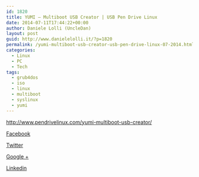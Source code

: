 ```yaml
---
id: 1820
title: YUMI – Multiboot USB Creator | USB Pen Drive Linux
date: 2014-07-11T17:44:22+00:00
author: Daniele Lolli (UncleDan)
layout: post
guid: http://www.danielelolli.it/?p=1820
permalink: /yumi-multiboot-usb-creator-usb-pen-drive-linux-07-2014.html
categories:
  - Linux
  - PC
  - Tech
tags:
  - grub4dos
  - iso
  - linux
  - multiboot
  - syslinux
  - yumi
---
```

<http://www.pendrivelinux.com/yumi-multiboot-usb-creator/>

<div class="container_share">
  <a href="http://www.facebook.com/sharer.php?u=http://www.danielelolli.it/yumi-multiboot-usb-creator-usb-pen-drive-linux-07-2014.html&t=YUMI – Multiboot USB Creator | USB Pen Drive Linux" target="_blank" class="button_purab_share facebook"><span><i class="icon-facebook"></i></span>
  
  <p>
    Facebook
  </p></a> 
  
  <a href="http://twitter.com/share?url=http://www.danielelolli.it/yumi-multiboot-usb-creator-usb-pen-drive-linux-07-2014.html&text=YUMI – Multiboot USB Creator | USB Pen Drive Linux" target="_blank" class="button_purab_share twitter"><span><i class="icon-twitter"></i></span>
  
  <p>
    Twitter
  </p></a> 
  
  <a href="https://plus.google.com/share?url=http://www.danielelolli.it/yumi-multiboot-usb-creator-usb-pen-drive-linux-07-2014.html" target="_blank" class="button_purab_share google-plus"><span><i class="icon-google-plus"></i></span>
  
  <p>
    Google +
  </p></a> 
  
  <a href="http://www.linkedin.com/shareArticle?mini=true&url=http://www.danielelolli.it/yumi-multiboot-usb-creator-usb-pen-drive-linux-07-2014.html&title=YUMI – Multiboot USB Creator | USB Pen Drive Linux" target="_blank" class="button_purab_share linkedin"><span><i class="icon-linkedin"></i></span>
  
  <p>
    Linkedin
  </p></a>
</div>